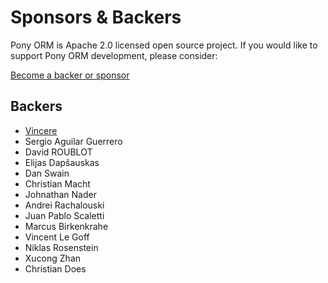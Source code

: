 # Sponsors & Backers

Pony ORM is Apache 2.0 licensed open source project. If you would like to support Pony ORM development, please consider:

[Become a backer or sponsor](https://ponyorm.org/donation.html)

## Backers

- [Vincere](https://vince.re)
- Sergio Aguilar Guerrero
- David ROUBLOT
- Elijas Dapšauskas
- Dan Swain
- Christian Macht
- Johnathan Nader
- Andrei Rachalouski
- Juan Pablo Scaletti
- Marcus Birkenkrahe
- Vincent Le Goff
- Niklas Rosenstein
- Xucong Zhan
- Christian Does
